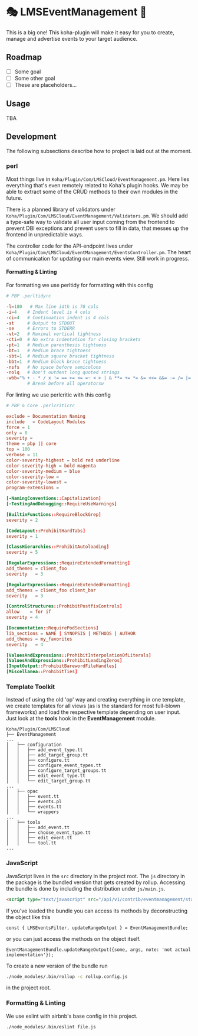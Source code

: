 # 🎭 LMSEventManagement 🎤

This is a big one! This koha-plugin will make it easy for you to create, manage and advertise events to your target audience.

## Roadmap
- [ ] Some goal
- [ ] Some other goal
- [ ] These are placeholders...

## Usage
TBA

## Development

The following subsections describe how to project is laid out at the moment.

### perl

Most things live in ```Koha/Plugin/Com/LMSCloud/EventManagement.pm```.
Here lies everything that's even remotely related to Koha's plugin hooks. We may be able to extract some of the CRUD methods to their own modules in the future.

There is a planned library of validators under ```Koha/Plugin/Com/LMSCloud/EventManagement/Validators.pm```.
We should add a type-safe way to validate all user input coming from the frontend to prevent DBI exceptions and prevent users to fill in data, that messes up the frontend in unpredictable ways.

The controller code for the API-endpoint lives under ```Koha/Plugin/Com/LMSCloud/EventManagement/EventsController.pm```.
The heart of communication for updating our main events view. Still work in progress.

#### Formatting & Linting

For formatting we use perltidy for formatting with this config

```conf
# PBP .perltidyrc

-l=180   # Max line idth is 78 cols
-i=4    # Indent level is 4 cols
-ci=4   # Continuation indent is 4 cols
-st     # Output to STDOUT
-se     # Errors to STDERR
-vt=2   # Maximal vertical tightness
-cti=0  # No extra indentation for closing brackets
-pt=1   # Medium parenthesis tightness
-bt=1   # Medium brace tightness
-sbt=1  # Medium square bracket tightness
-bbt=1  # Medium block brace tightness
-nsfs   # No space before semicolons
-nolq   # Don't outdent long quoted strings
-wbb="% + - * / x != == >= <= =~ < > | & **= += *= &= <<= &&= -= /= |= >>= ||= .= %= ^= x="
        # Break before all operatorsw
```

For linting we use perlcritic with this config

```conf
# PBP & Core .perlcriticrc

exclude = Documentation Naming
include   = CodeLayout Modules
force = 1
only = 0
severity =
theme = pbp || core
top = 100
verbose = 11
color-severity-highest = bold red underline
color-severity-high = bold magenta
color-severity-medium = blue
color-severity-low =
color-severity-lowest =
program-extensions =

[-NamingConventions::Capitalization]
[-TestingAndDebugging::RequireUseWarnings]

[BuiltinFunctions::RequireBlockGrep]
severity = 2

[CodeLayout::ProhibitHardTabs]
severity = 1

[ClassHierarchies::ProhibitAutoloading]
severity = 5

[RegularExpressions::RequireExtendedFormatting]
add_themes = client_foo
severity   = 3

[RegularExpressions::RequireExtendedFormatting]
add_themes = client_foo client_bar
severity   = 3

[ControlStructures::ProhibitPostfixControls]
allow    = for if
severity = 4

[Documentation::RequirePodSections]
lib_sections = NAME | SYNOPSIS | METHODS | AUTHOR
add_themes = my_favorites
severity   = 4

[ValuesAndExpressions::ProhibitInterpolationOfLiterals]
[ValuesAndExpressions::ProhibitLeadingZeros]
[InputOutput::ProhibitBarewordFileHandles]
[Miscellanea::ProhibitTies]
```

### Template Toolkit

Instead of using the old 'op' way and creating everything in one template, we create templates for all views (as is the standard for most full-blown frameworks) and load the respective template depending on user input. Just look at the **tools** hook in the __EventManagement__ module.

```
Koha/Plugin/Com/LMSCloud
├── EventManagement
...
│   ├── configuration
│   │   ├── add_event_type.tt
│   │   ├── add_target_group.tt
│   │   ├── configure.tt
│   │   ├── configure_event_types.tt
│   │   ├── configure_target_groups.tt
│   │   ├── edit_event_type.tt
│   │   └── edit_target_group.tt
...
│   ├── opac
│   │   ├── event.tt
│   │   ├── events.pl
│   │   ├── events.tt
│   │   └── wrappers
...
│   ├── tools
│   │   ├── add_event.tt
│   │   ├── choose_event_type.tt
│   │   ├── edit_event.tt
│   │   └── tool.tt
...
```

### JavaScript

JavaScript lives in the ```src``` directory in the project root. The ```js``` directory in the package is the bundled version that gets created by rollup. Accessing the bundle is done by including the distribution under ```js/main.js```.

```HTML
<script type="text/javascript" src="/api/v1/contrib/eventmanagement/static/js/main.js"></script>
```

If you've loaded the bundle you can access its methods by deconstructing the object like this

```JS
const { LMSEventsFilter, updateRangeOutput } = EventManagementBundle;
```

or you can just access the methods on the object itself.

```JS
EventManagementBundle.updateRangeOutput({some, args, note: 'not actual implementation'});
```

To create a new version of the bundle run

```bash
./node_modules/.bin/rollup -c rollup.config.js
```

in the project root.

### Formatting & Linting

We use eslint with airbnb's base config in this project.

```bash
./node_modules/.bin/eslint file.js
```